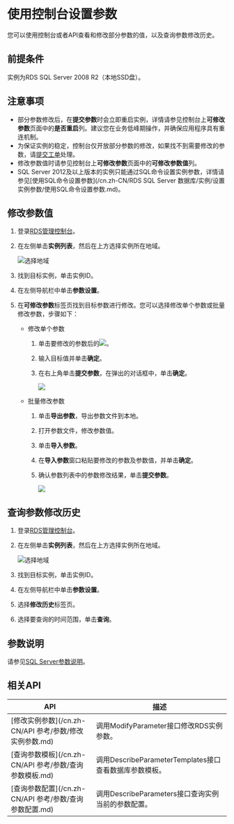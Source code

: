 # 使用控制台设置参数

您可以使用控制台或者API查看和修改部分参数的值，以及查询参数修改历史。

## 前提条件

实例为RDS SQL Server 2008 R2（本地SSD盘）。

## 注意事项

-   部分参数修改后，在**提交参数**时会立即重启实例，详情请参见控制台上**可修改参数**页面中的**是否重启**列。建议您在业务低峰期操作，并确保应用程序具有重连机制。
-   为保证实例的稳定，控制台仅开放部分参数的修改，如果找不到需要修改的参数，请[提交工单](https://selfservice.console.aliyun.com/ticket/createIndex)处理。
-   修改参数值时请参见控制台上**可修改参数**页面中的**可修改参数值**列。
-   SQL Server 2012及以上版本的实例只能通过SQL命令设置实例参数，详情请参见[使用SQL命令设置参数](/cn.zh-CN/RDS SQL Server 数据库/实例/设置实例参数/使用SQL命令设置参数.md)。

## 修改参数值

1.  登录[RDS管理控制台](https://rds.console.aliyun.com/)。

2.  在左侧单击**实例列表**，然后在上方选择实例所在地域。

    ![选择地域](https://static-aliyun-doc.oss-accelerate.aliyuncs.com/assets/img/zh-CN/3074469951/p36543.png)

3.  找到目标实例，单击实例ID。

4.  在左侧导航栏中单击**参数设置**。

5.  在**可修改参数**标签页找到目标参数进行修改。您可以选择修改单个参数或批量修改参数，步骤如下：

    -   修改单个参数
        1.  单击要修改的参数后的![](http://docs-aliyun.cn-hangzhou.oss.aliyun-inc.com/assets/attach/26179/cn_zh/1466499669749/Image%20005.png)。
        2.  输入目标值并单击**确定**。
        3.  在右上角单击**提交参数**，在弹出的对话框中，单击**确定**。

            ![](https://static-aliyun-doc.oss-accelerate.aliyuncs.com/assets/img/zh-CN/5503729951/p21574.png)

    -   批量修改参数
        1.  单击**导出参数**，导出参数文件到本地。
        2.  打开参数文件，修改参数值。
        3.  单击**导入参数**。
        4.  在**导入参数**窗口粘贴要修改的参数及参数值，并单击**确定**。
        5.  确认参数列表中的参数修改结果，单击**提交参数**。

            ![](https://static-aliyun-doc.oss-accelerate.aliyuncs.com/assets/img/zh-CN/5503729951/p21578.png)


## 查询参数修改历史

1.  登录[RDS管理控制台](https://rds.console.aliyun.com/)。

2.  在左侧单击**实例列表**，然后在上方选择实例所在地域。

    ![选择地域](https://static-aliyun-doc.oss-accelerate.aliyuncs.com/assets/img/zh-CN/3074469951/p36543.png)

3.  找到目标实例，单击实例ID。

4.  在左侧导航栏中单击**参数设置**。

5.  选择**修改历史**标签页。

6.  选择要查询的时间范围，单击**查询**。


## 参数说明

请参见[SQL Server参数说明](https://docs.microsoft.com/en-us/sql/database-engine/configure-windows/server-configuration-options-sql-server?view=sql-server-2017)。

## 相关API

|API|描述|
|---|--|
|[修改实例参数](/cn.zh-CN/API 参考/参数/修改实例参数.md)|调用ModifyParameter接口修改RDS实例参数。|
|[查询参数模板](/cn.zh-CN/API 参考/参数/查询参数模板.md)|调用DescribeParameterTemplates接口查看数据库参数模板。|
|[查询参数配置](/cn.zh-CN/API 参考/参数/查询参数配置.md)|调用DescribeParameters接口查询实例当前的参数配置。|

